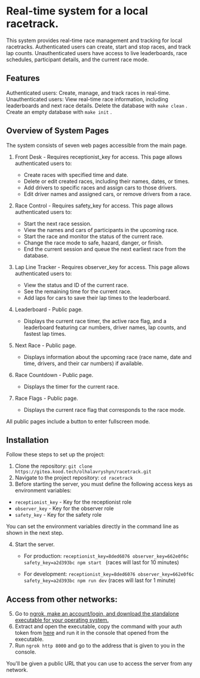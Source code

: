 # Real-time system for a local racetrack.

This system provides real-time race management and tracking for local racetracks. Authenticated users can create, start and stop races, and track lap counts. 
Unauthenticated users have access to live leaderboards, race schedules, participant details, and the current race mode.

## Features
Authenticated users: Create, manage, and track races in real-time.
Unauthenticated users: View real-time race information, including leaderboards and next race details.
Delete the database with ```make clean``` .
Create an empty database with ```make init``` .

## Overview of System Pages

The system consists of seven web pages accessible from the main page.

1. Front Desk - Requires receptionist_key for access. This page allows authenticated users to:

    * Create races with specified time and date.
    * Delete or edit created races, including their names, dates, or times.
    * Add drivers to specific races and assign cars to those drivers.
    * Edit driver names and assigned cars, or remove drivers from a race.

2. Race Control - Requires safety_key for access. This page allows authenticated users to:

    * Start the next race session.
    * View the names and cars of participants in the upcoming race.
    * Start the race and monitor the status of the current race.
    * Change the race mode to safe, hazard, danger, or finish.
    * End the current session and queue the next earliest race from the database.

3. Lap Line Tracker - Requires observer_key for access. This page allows authenticated users to:

    * View the status and ID of the current race.
    * See the remaining time for the current race.
    * Add laps for cars to save their lap times to the leaderboard.

4. Leaderboard - Public page. 
    * Displays the current race timer, the active race flag, and a leaderboard featuring car numbers, driver names, lap counts, and fastest lap times.

5. Next Race - Public page. 
    * Displays information about the upcoming race (race name, date and time, drivers, and their car numbers) if available.

6. Race Countdown - Public page. 
    * Displays the timer for the current race.

7. Race Flags - Public page. 
    * Displays the current race flag that corresponds to the race mode.

All public pages include a button to enter fullscreen mode.

## Installation

Follow these steps to set up the project:

1. Clone the repository: ```git clone https://gitea.kood.tech/olhalavryshyn/racetrack.git```
2. Navigate to the project repository: ```cd racetrack``` 
3. Before starting the server, you must define the following access keys as environment variables:

- `receptionist_key` - Key for the receptionist role
- `observer_key` - Key for the observer role
- `safety_key` - Key for the safety role

You can set the environment variables directly in the command line as shown in the next step.

4. Start the server. 

    * For production: ```receptionist_key=8ded6076 observer_key=662e0f6c safety_key=a2d393bc npm start ``` (races will last for 10 minutes)

    * For development: ```receptionist_key=8ded6076 observer_key=662e0f6c safety_key=a2d393bc npm run dev``` (races will last for 1 minute)

## Access from other networks:

5. Go to [ngrok, make an account/login, and download the standalone executable for your operating system.](https://dashboard.ngrok.com/get-started/setup/windows) 
6. Extract and open the executable, copy the command with your auth token from [here](https://dashboard.ngrok.com/get-started/your-authtoken) and run it in the console that opened from the executable.
7. Run ```ngrok http 8000``` and go to the address that is given to you in the console.

You'll be given a public URL that you can use to access the server from any network.